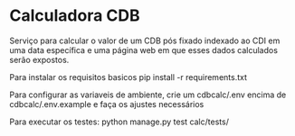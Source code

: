 # Calculadora CDB
Serviço para calcular o valor de um CDB pós fixado indexado ao CDI em uma data específica e uma página web em que esses dados calculados serão expostos.

Para instalar os requisitos basicos
pip install -r requirements.txt

Para configurar as variaveis de ambiente, crie um cdbcalc/.env encima de cdbcalc/.env.example e faça os ajustes necessários

Para executar os testes:
python manage.py test calc/tests/

